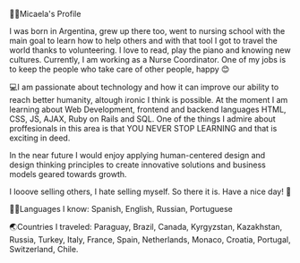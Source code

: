 👩🏼Micaela's Profile

I was born in Argentina, grew up there too, went to nursing school with the main goal to learn how to help others and with that tool I got to travel the world thanks to volunteering. I love to read, play the piano and knowing new cultures. Currently, I am working as a Nurse Coordinator. One of my jobs is to keep the people who take care of other people, happy 😊

💻I am passionate about technology and how it can improve our ability to reach better humanity, altough ironic I think is possible. At the moment I am learning about Web Development, frontend and backend languages HTML, CSS, JS, AJAX, Ruby on Rails and SQL. One of the things I admire about proffesionals in this area is that YOU NEVER STOP LEARNING and that is exciting in deed.

In the near future I would enjoy applying human-centered design and design thinking principles to create innovative solutions and business models geared towards growth.

I looove selling others, I hate selling myself. So there it is. Have a nice day! 🎈

🤙🏼Languages I know: Spanish, English, Russian, Portuguese

🌏Countries I traveled: Paraguay, Brazil, Canada, Kyrgyzstan, Kazakhstan, Russia, Turkey, Italy, France, Spain, Netherlands, Monaco, Croatia, Portugal, Switzerland, Chile.
